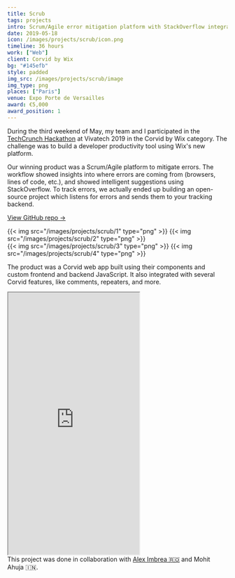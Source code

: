```yaml
---
title: Scrub
tags: projects
intro: Scrum/Agile error mitigation platform with StackOverflow integration powered by open-source bug tracker
date: 2019-05-18
icon: /images/projects/scrub/icon.png
timeline: 36 hours
work: ["Web"]
client: Corvid by Wix
bg: "#145efb"
style: padded
img_src: /images/projects/scrub/image
img_type: png
places: ["Paris"]
venue: Expo Porte de Versailles
award: €5,000
award_position: 1
---
```


During the third weekend of May, my team and I participated in the [TechCrunch Hackathon](https://techcrunch.com/events/techcrunch-hackathon-at-vivatech-2019/) at Vivatech 2019 in the Corvid by Wix category. The challenge was to build a developer productivity tool using Wix's new platform.

Our winning product was a Scrum/Agile platform to mitigate errors. The workflow showed insights into where errors are coming from (browsers, lines of code, etc.), and showed intelligent suggestions using StackOverflow. To track errors, we actually ended up building an open-source project which listens for errors and sends them to your tracking backend.

[View GitHub repo &rarr;](https://github.com/AnandChowdhary/scrub)

<div class="two-images">
	{{< img src="/images/projects/scrub/1" type="png" >}}
	{{< img src="/images/projects/scrub/2" type="png" >}}
</div>

<div class="two-images">
	{{< img src="/images/projects/scrub/3" type="png" >}}
	{{< img src="/images/projects/scrub/4" type="png" >}}
</div>

The product was a Corvid web app built using their components and custom frontend and backend JavaScript. It also integrated with several Corvid features, like comments, repeaters, and more.

<iframe class="video-embed" src="https://docs.google.com/presentation/d/e/2PACX-1vRrAJA8AZv2lYvynRQvDFFWZxySYQJ6AsLpUUKsyRJWeu77674Zs10ZkuQldbe6f-IvFxSwvAku8K56/embed?start=false&loop=true&delayms=3000" height="600" allowfullscreen="true"></iframe>

<footer>This project was done in collaboration with <a href="https://aleximbrea.com">Alex Imbrea 🇷🇴</a> and Mohit Ahuja 🇮🇳.</footer>